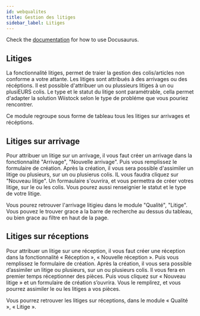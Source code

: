 ```yaml
---
id: webqualites
title: Gestion des litiges
sidebar_label: Litiges
---
```


Check the [documentation](https://docusaurus.io) for how to use Docusaurus.

## Litiges

La fonctionnalité litiges, permet de traier la gestion des colis/articles non conforme a votre attante. Les litiges sont attribués à des arrivages ou des récéptions. Il est possible d'attribuer un ou plussieurs litiges à un ou plusiEURS colis. Le type et le statut du litige sont paramétrable, cella permet d'adapter la solution Wiistock selon le type de probléme que vous pouriez rencontrer. 

Ce module regroupe sous forme de tableau tous les litiges sur arrivages et récéptions. 

## Litiges sur arrivage

Pour attribuer un litige sur un arrivage, il vous faut créer un arrivage dans la fonctionnalité "Arrivage", "Nouvelle arrivage". Puis vous remplissez le formulaire de création. Après la création, il vous sera possible d'assimiler un litige ou plusieurs, sur un ou plusierus colis. IL vous faudra cliquez sur "Nouveau litige". Un formaulaire s'ouvrira, et vous permettra de créer votres litige, sur le ou les colis. Vous pourez aussi renseignier le statut et le type de votre litige.

Vous pourez retrouver l'arrivage litigieu dans le module "Qualité", "Litige". Vous pouvez le trouver grace a la barre de recherche au dessus du tableau, ou bien grace au filtre en haut de la page. 

## Litiges sur réceptions

Pour attribuer un litige sur une réception, il vous faut créer une réception dans la fonctionnalité « Réception », « Nouvelle réception ». Puis vous remplissez le formulaire de création. Après la création, il vous sera possible d’assimiler un litige ou plusieurs, sur un ou plusieurs colis. Il vous fera en premier temps réceptionner des pièces. Puis vous cliquez sur « Nouveau litige » et un formulaire de création s’ouvrira. Vous le remplirez, et vous pourrez assimiler le ou les litiges a vos pièces. 

Vous pourrez retrouver les litiges sur réceptions, dans le module « Qualité », « Litige ». 

